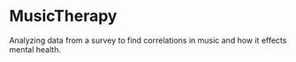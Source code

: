 # MusicTherapy
Analyzing data from a survey to find correlations in music and how it effects mental health.

